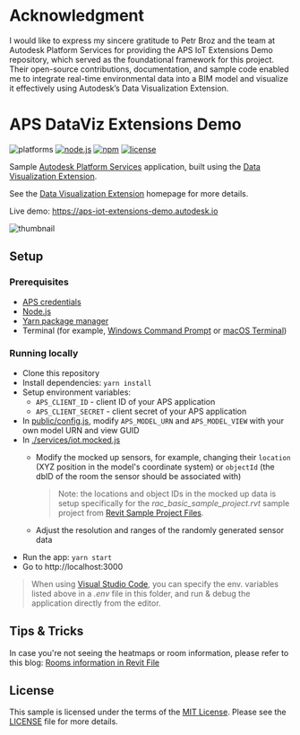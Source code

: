 # Acknowledgment
I would like to express my sincere gratitude to Petr Broz and the team at Autodesk Platform Services for providing the APS IoT Extensions Demo repository, which served as the foundational framework for this project. Their open-source contributions, documentation, and sample code enabled me to integrate real-time environmental data into a BIM model and visualize it effectively using Autodesk’s Data Visualization Extension.

# APS DataViz Extensions Demo

![platforms](https://img.shields.io/badge/platform-windows%20%7C%20osx%20%7C%20linux-lightgray.svg)
[![node.js](https://img.shields.io/badge/Node.js-16.17-blue.svg)](https://nodejs.org)
[![npm](https://img.shields.io/badge/npm-8.15-blue.svg)](https://www.npmjs.com/)
[![license](https://img.shields.io/:license-mit-green.svg)](https://opensource.org/licenses/MIT)

Sample [Autodesk Platform Services](https://aps.autodesk.com) application, built using the [Data Visualization Extension](https://aps.autodesk.com/en/docs/dataviz/v1/developers_guide/overview/).

See the [Data Visualization Extension](https://aps.autodesk.com/en/docs/dataviz/v1/developers_guide/overview/) homepage for more details.

Live demo: https://aps-iot-extensions-demo.autodesk.io

![thumbnail](./thumbnail.png)

## Setup

### Prerequisites

- [APS credentials](https://forge.autodesk.com/en/docs/oauth/v2/tutorials/create-app)
- [Node.js](https://nodejs.org)
- [Yarn package manager](https://yarnpkg.com)
- Terminal (for example, [Windows Command Prompt](https://en.wikipedia.org/wiki/Cmd.exe) or [macOS Terminal](https://support.apple.com/guide/terminal/welcome/mac))

### Running locally

- Clone this repository
- Install dependencies: `yarn install`
- Setup environment variables:
    - `APS_CLIENT_ID` - client ID of your APS application
    - `APS_CLIENT_SECRET` - client secret of your APS application
- In [public/config.js](./public/config.js), modify `APS_MODEL_URN` and `APS_MODEL_VIEW` with your own model URN and view GUID
- In [./services/iot.mocked.js](./services/iot.mocked.js)
    - Modify the mocked up sensors,
for example, changing their `location` (XYZ position in the model's coordinate system)
or `objectId` (the dbID of the room the sensor should be associated with)

        > Note: the locations and object IDs in the mocked up data is setup specifically for the _rac\_basic\_sample\_project.rvt_ sample project from [Revit Sample Project Files](https://knowledge.autodesk.com/support/revit/getting-started/caas/CloudHelp/cloudhelp/2022/ENU/Revit-GetStarted/files/GUID-61EF2F22-3A1F-4317-B925-1E85F138BE88-htm.html).

    - Adjust the resolution and ranges of the randomly generated sensor data
- Run the app: `yarn start`
- Go to http://localhost:3000

> When using [Visual Studio Code](https://code.visualstudio.com), you can specify the env. variables listed above in a _.env_ file in this folder, and run & debug the application directly from the editor.

## Tips & Tricks

In case you're not seeing the heatmaps or room information, please refer to this blog: [Rooms information in Revit File](https://aps.autodesk.com/blog/no-room-information-revit-file-when-working-dataviz-extension-viewer)

## License

This sample is licensed under the terms of the [MIT License](http://opensource.org/licenses/MIT).
Please see the [LICENSE](LICENSE) file for more details.
